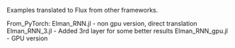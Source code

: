 Examples translated to Flux from other frameworks.

From_PyTorch:
    Elman_RNN.jl - non gpu version, direct translation
    Elman_RNN_3.jl - Added 3rd layer for some better results
    Elman_RNN_gpu.jl - GPU version
